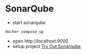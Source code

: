 # SonarQube
- start sonarqube
```
docker compose up
```
- open http://localhost:9000
- setup project [Try Out Sonarqube](https://docs.sonarsource.com/sonarqube/latest/try-out-sonarqube/)